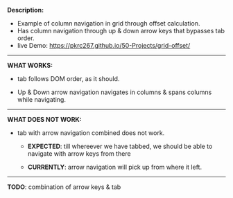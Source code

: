 **Description:**
 - Example of column navigation in grid through offset calculation.
 - Has column navigation through up & down arrow keys that bypasses tab order.
 - live Demo: https://pkrc267.github.io/50-Projects/grid-offset/
---
**WHAT WORKS:**

- tab follows DOM order, as it should.

- Up & Down arrow navigation navigates in columns & spans columns while navigating.
---

**WHAT DOES NOT WORK:**

- tab with arrow navigation combined does not work.

  - **EXPECTED**: till whereever we have tabbed, we should be able to navigate with arrow keys from there

  - **CURRENTLY**: arrow navigation will pick up from where it left.

---

**TODO**: combination of arrow keys & tab
